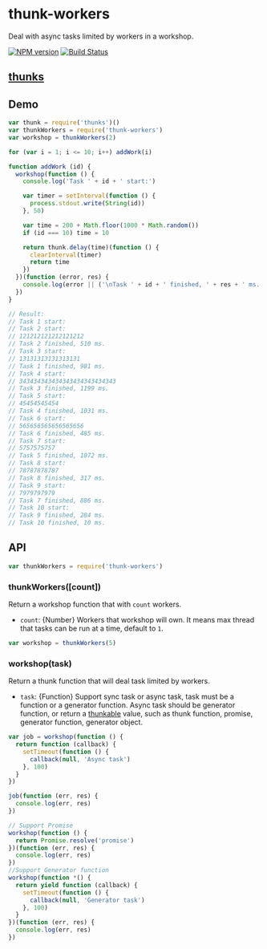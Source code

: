 thunk-workers
====
Deal with async tasks limited by workers in a workshop.

[![NPM version][npm-image]][npm-url]
[![Build Status][travis-image]][travis-url]

## [thunks](https://github.com/thunks/thunks)

## Demo

```js
var thunk = require('thunks')()
var thunkWorkers = require('thunk-workers')
var workshop = thunkWorkers(2)

for (var i = 1; i <= 10; i++) addWork(i)

function addWork (id) {
  workshop(function () {
    console.log('Task ' + id + ' start:')

    var timer = setInterval(function () {
      process.stdout.write(String(id))
    }, 50)

    var time = 200 + Math.floor(1000 * Math.random())
    if (id === 10) time = 10

    return thunk.delay(time)(function () {
      clearInterval(timer)
      return time
    })
  })(function (error, res) {
    console.log(error || ('\nTask ' + id + ' finished, ' + res + ' ms.'))
  })
}

// Result:
// Task 1 start:
// Task 2 start:
// 121212121212121212
// Task 2 finished, 510 ms.
// Task 3 start:
// 13131313131313131
// Task 1 finished, 981 ms.
// Task 4 start:
// 343434343434343434343434343
// Task 3 finished, 1199 ms.
// Task 5 start:
// 45454545454
// Task 4 finished, 1031 ms.
// Task 6 start:
// 565656565656565656
// Task 6 finished, 485 ms.
// Task 7 start:
// 5757575757
// Task 5 finished, 1072 ms.
// Task 8 start:
// 78787878787
// Task 8 finished, 317 ms.
// Task 9 start:
// 7979797979
// Task 7 finished, 886 ms.
// Task 10 start:
// Task 9 finished, 284 ms.
// Task 10 finished, 10 ms.
```

## API

```js
var thunkWorkers = require('thunk-workers')
```

### thunkWorkers([count])

Return a workshop function that with `count` workers.

- `count`: {Number} Workers that workshop will own. It means max thread that tasks can be run at a time, default to `1`.

```js
var workshop = thunkWorkers(5)
```

### workshop(task)

Return a thunk function that will deal task limited by workers.

- `task`: {Function} Support sync task or async task, task must be a function or a generator function. Async task should be generator function, or return a [thunkable](https://github.com/thunks/thunks) value, such as thunk function, promise, generator function, generator object.

```js
var job = workshop(function () {
  return function (callback) {
    setTimeout(function () {
      callback(null, 'Async task')
    }, 100)
  }
})

job(function (err, res) {
  console.log(err, res)
})

// Support Promise
workshop(function () {
  return Promise.resolve('promise')
})(function (err, res) {
  console.log(err, res)
})
//Support Generator function
workshop(function *() {
  return yield function (callback) {
    setTimeout(function () {
      callback(null, 'Generator task')
    }, 100)
  }
})(function (err, res) {
  console.log(err, res)
})
```

[npm-url]: https://npmjs.org/package/thunk-workers
[npm-image]: http://img.shields.io/npm/v/thunk-workers.svg

[travis-url]: https://travis-ci.org/thunks/thunk-workers
[travis-image]: http://img.shields.io/travis/thunks/thunk-workers.svg

